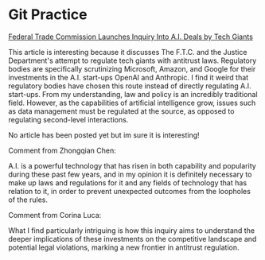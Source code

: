 # Git Practice
[Federal Trade Commission Launches Inquiry Into A.I. Deals by Tech Giants](https://www.nytimes.com/2024/01/25/technology/ftc-ai-microsoft-amazon-google.html?unlocked_article_code=1.Rk0.1GCt.HD2i9_ORSpCT&bgrp=a&smid=url-share)

This article is interesting because it discusses The F.T.C. and the Justice Department's attempt to regulate tech giants with antitrust laws. Regulatory bodies are specifically scrutinizing Microsoft, Amazon, and Google for their investments in the A.I. start-ups OpenAI and Anthropic. I find it weird that regulatory bodies have chosen this route instead of directly regulating A.I. start-ups. From my understanding, law and policy is an incredibly traditional field. However, as the capabilities of artificial intelligence grow, issues such as data management must be regulated at the source, as opposed to regulating second-level interactions.

No article has been posted yet but im sure it is interesting!

Comment from Zhongqian Chen:

A.I. is a powerful technology that has risen in both capability and popularity during these past few years, and in my opinion it is definitely necessary to make up laws and regulations for it and any fields of technology that has relation to it, in order to prevent unexpected outcomes from the loopholes of the rules.

Comment from Corina Luca:

What I find particularly intriguing is how this inquiry aims to understand the deeper implications of these investments on the competitive landscape and potential legal violations, marking a new frontier in antitrust regulation.